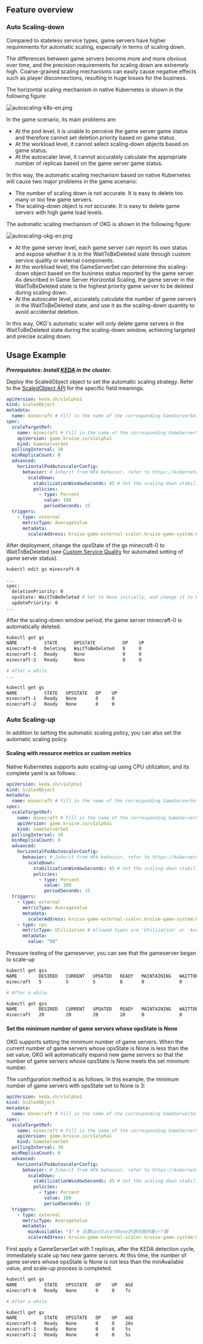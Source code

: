 ## Feature overview

### Auto Scaling-down

Compared to stateless service types, game servers have higher requirements for automatic scaling, especially in terms of scaling down.

The differences between game servers become more and more obvious over time, and the precision requirements for scaling down are extremely high. Coarse-grained scaling mechanisms can easily cause negative effects such as player disconnections, resulting in huge losses for the business.

The horizontal scaling mechanism in native Kubernetes is shown in the following figure:

![autoscaling-k8s-en.png](../../images/autoscaling-k8s-en.png)

In the game scenario, its main problems are:

- At the pod level, it is unable to perceive the game server game status and therefore cannot set deletion priority based on game status.
- At the workload level, it cannot select scaling-down objects based on game status.
- At the autoscaler level, it cannot accurately calculate the appropriate number of replicas based on the game server game status.

In this way, the automatic scaling mechanism based on native Kubernetes will cause two major problems in the game scenario:

- The number of scaling down is not accurate. It is easy to delete too many or too few game servers.
- The scaling-down object is not accurate. It is easy to delete game servers with high game load levels.


The automatic scaling mechanism of OKG is shown in the following figure:

![autoscaling-okg-en.png](../../images/autoscaling-okg-en.png)

- At the game server level, each game server can report its own status and expose whether it is in the WaitToBeDeleted state through custom service quality or external components.
- At the workload level, the GameServerSet can determine the scaling-down object based on the business status reported by the game server. As described in Game Server Horizontal Scaling, the game server in the WaitToBeDeleted state is the highest priority game server to be deleted during scaling down.
- At the autoscaler level, accurately calculate the number of game servers in the WaitToBeDeleted state, and use it as the scaling-down quantity to avoid accidental deletion.

In this way, OKG's automatic scaler will only delete game servers in the WaitToBeDeleted state during the scaling-down window, achieving targeted and precise scaling down.

## Usage Example

_**Prerequisites: Install [KEDA](https://keda.sh/docs/2.10/deploy/) in the cluster.**_

Deploy the ScaledObject object to set the automatic scaling strategy. Refer to the [ScaledObject API](https://github.com/kedacore/keda/blob/main/apis/keda/v1alpha1/scaledobject_types.go) for the specific field meanings.

```yaml
apiVersion: keda.sh/v1alpha1
kind: ScaledObject
metadata:
  name: minecraft # Fill in the name of the corresponding GameServerSet
spec:
  scaleTargetRef:
    name: minecraft # Fill in the name of the corresponding GameServerSet
    apiVersion: game.kruise.io/v1alpha1 
    kind: GameServerSet
  pollingInterval: 30
  minReplicaCount: 0
  advanced:
    horizontalPodAutoscalerConfig: 
      behavior: # Inherit from HPA behavior, refer to https://kubernetes.io/zh-cn/docs/tasks/run-application/horizontal-pod-autoscale/#configurable-scaling-behavior
        scaleDown:
          stabilizationWindowSeconds: 45 # Set the scaling-down stabilization window time to 45 seconds
          policies:
            - type: Percent
              value: 100
              periodSeconds: 15
  triggers:
    - type: external
      metricType: AverageValue
      metadata:
        scalerAddress: kruise-game-external-scaler.kruise-game-system:6000

```

After deployment, change the opsState of the gs minecraft-0 to WaitToBeDeleted (see [Custom Service Quality](service_qualities.md) for automated setting of game server status).

```bash
kubectl edit gs minecraft-0

...
spec:
  deletionPriority: 0 
  opsState: WaitToBeDeleted # Set to None initially, and change it to WaitToBeDeleted
  updatePriority: 0
...

```

After the scaling-down window period, the game server minecraft-0 is automatically deleted.

```bash
kubectl get gs
NAME          STATE      OPSSTATE          DP    UP
minecraft-0   Deleting   WaitToBeDeleted   0     0
minecraft-1   Ready      None              0     0
minecraft-2   Ready      None              0     0

# After a while
...

kubectl get gs
NAME          STATE   OPSSTATE   DP    UP
minecraft-1   Ready   None       0     0
minecraft-2   Ready   None       0     0

```

### Auto Scaling-up

In addition to setting the automatic scaling policy, you can also set the automatic scaling policy.

#### Scaling with resource metrics or custom metrics

Native Kubernetes supports auto scaling-up using CPU utilization, and its complete yaml is as follows:

```yaml
apiVersion: keda.sh/v1alpha1
kind: ScaledObject
metadata:
  name: minecraft # Fill in the name of the corresponding GameServerSet
spec:
  scaleTargetRef:
    name: minecraft # Fill in the name of the corresponding GameServerSet
    apiVersion: game.kruise.io/v1alpha1
    kind: GameServerSet
  pollingInterval: 30
  minReplicaCount: 0
  advanced:
    horizontalPodAutoscalerConfig:
      behavior: # Inherit from HPA behavior, refer to https://kubernetes.io/zh-cn/docs/tasks/run-application/horizontal-pod-autoscale/#configurable-scaling-behavior
        scaleDown:
          stabilizationWindowSeconds: 45 # Set the scaling-down stabilization window time to 45 seconds
          policies:
            - type: Percent
              value: 100
              periodSeconds: 15
  triggers:
    - type: external
      metricType: AverageValue
      metadata:
        scalerAddress: kruise-game-external-scaler.kruise-game-system:6000
    - type: cpu
      metricType: Utilization # Allowed types are 'Utilization' or 'AverageValue'
      metadata:
        value: "50"
```

Pressure testing of the gameserver, you can see that the gameserver began to scale-up

```bash
kubectl get gss
NAME        DESIRED   CURRENT   UPDATED   READY   MAINTAINING   WAITTOBEDELETED   AGE
minecraft   5         5         5         0       0             0                 7s

# After a while

kubectl get gss
NAME        DESIRED   CURRENT   UPDATED   READY   MAINTAINING   WAITTOBEDELETED   AGE
minecraft   20        20        20        20      0             0                 137s
```

#### Set the minimum number of game servers whose opsState is None

OKG supports setting the minimum number of game servers. When the current number of game servers whose opsState is None is less than the set value, OKG will automatically expand new game servers so that the number of game servers whose opsState is None meets the set minimum number.

The configuration method is as follows. In this example, the minimum number of game servers with opsState set to None is 3:

```yaml
apiVersion: keda.sh/v1alpha1
kind: ScaledObject
metadata:
  name: minecraft # Fill in the name of the corresponding GameServerSet
spec:
  scaleTargetRef:
    name: minecraft # Fill in the name of the corresponding GameServerSet
    apiVersion: game.kruise.io/v1alpha1
    kind: GameServerSet
  pollingInterval: 30
  minReplicaCount: 0
  advanced:
    horizontalPodAutoscalerConfig:
      behavior: # Inherit from HPA behavior, refer to https://kubernetes.io/zh-cn/docs/tasks/run-application/horizontal-pod-autoscale/#configurable-scaling-behavior
        scaleDown:
          stabilizationWindowSeconds: 45 # Set the scaling-down stabilization window time to 45 seconds
          policies:
            - type: Percent
              value: 100
              periodSeconds: 15
  triggers:
    - type: external
      metricType: AverageValue
      metadata:
        minAvailable: "3" # 设置opsState为None的游戏服的最小个数
        scalerAddress: kruise-game-external-scaler.kruise-game-system:6000
```

First apply a GameServerSet with 1 replicas, after the KEDA detection cycle, immediately scale up two new game servers. At this time, the number of game servers whose opsState is None is not less than the minAvailable value, and scale-up process is completed.

```bash
kubectl get gs
NAME          STATE   OPSSTATE   DP    UP   AGE
minecraft-0   Ready   None       0     0    7s

# After a while

kubectl get gs
NAME          STATE   OPSSTATE   DP    UP   AGE
minecraft-0   Ready   None       0     0    20s
minecraft-1   Ready   None       0     0    5s
minecraft-2   Ready   None       0     0    5s
```

